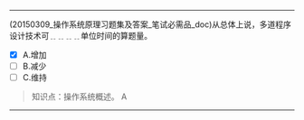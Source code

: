 ---
(20150309_操作系统原理习题集及答案_笔试必需品_doc)从总体上说，多道程序设计技术可﹎﹎﹎﹎单位时间的算题量。
- [x] A.增加 
- [ ] B.减少 
- [ ] C.维持

> 知识点：操作系统概述。
> A

---